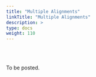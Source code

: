 ```yaml
---
title: "Multiple Alignments"
linkTitle: "Multiple Alignments"
description: >
type: docs
weight: 110
---
```


<br></br>

To be posted.



